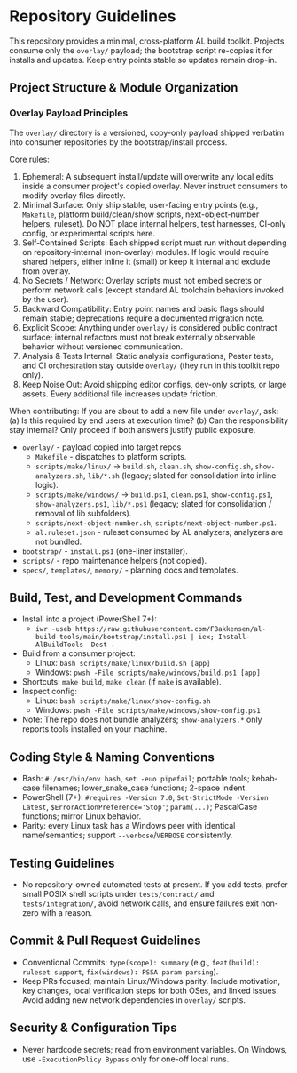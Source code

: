 # Repository Guidelines

This repository provides a minimal, cross-platform AL build toolkit. Projects consume only the `overlay/` payload; the bootstrap script re-copies it for installs and updates. Keep entry points stable so updates remain drop-in.

## Project Structure & Module Organization
### Overlay Payload Principles
The `overlay/` directory is a versioned, copy-only payload shipped verbatim into consumer repositories by the bootstrap/install process.

Core rules:
1. Ephemeral: A subsequent install/update will overwrite any local edits inside a consumer project's copied overlay. Never instruct consumers to modify overlay files directly.
2. Minimal Surface: Only ship stable, user-facing entry points (e.g., `Makefile`, platform build/clean/show scripts, next-object-number helpers, ruleset). Do NOT place internal helpers, test harnesses, CI-only config, or experimental scripts here.
3. Self‑Contained Scripts: Each shipped script must run without depending on repository-internal (non-overlay) modules. If logic would require shared helpers, either inline it (small) or keep it internal and exclude from overlay.
4. No Secrets / Network: Overlay scripts must not embed secrets or perform network calls (except standard AL toolchain behaviors invoked by the user).
5. Backward Compatibility: Entry point names and basic flags should remain stable; deprecations require a documented migration note.
6. Explicit Scope: Anything under `overlay/` is considered public contract surface; internal refactors must not break externally observable behavior without versioned communication.
7. Analysis & Tests Internal: Static analysis configurations, Pester tests, and CI orchestration stay outside `overlay/` (they run in this toolkit repo only).
8. Keep Noise Out: Avoid shipping editor configs, dev-only scripts, or large assets. Every additional file increases update friction.

When contributing: If you are about to add a new file under `overlay/`, ask: (a) Is this required by end users at execution time? (b) Can the responsibility stay internal? Only proceed if both answers justify public exposure.

- `overlay/` - payload copied into target repos
  - `Makefile` - dispatches to platform scripts.
  - `scripts/make/linux/` -> `build.sh`, `clean.sh`, `show-config.sh`, `show-analyzers.sh`, `lib/*.sh` (legacy; slated for consolidation into inline logic).
  - `scripts/make/windows/` -> `build.ps1`, `clean.ps1`, `show-config.ps1`, `show-analyzers.ps1`, `lib/*.ps1` (legacy; slated for consolidation / removal of lib subfolders).
  - `scripts/next-object-number.sh`, `scripts/next-object-number.ps1`.
  - `al.ruleset.json` - ruleset consumed by AL analyzers; analyzers are not bundled.
- `bootstrap/` - `install.ps1` (one-liner installer).
- `scripts/` - repo maintenance helpers (not copied).
- `specs/`, `templates/`, `memory/` - planning docs and templates.

## Build, Test, and Development Commands
- Install into a project (PowerShell 7+):
  - `iwr -useb https://raw.githubusercontent.com/FBakkensen/al-build-tools/main/bootstrap/install.ps1 | iex; Install-AlBuildTools -Dest .`
- Build from a consumer project:
  - Linux: `bash scripts/make/linux/build.sh [app]`
  - Windows: `pwsh -File scripts/make/windows/build.ps1 [app]`
- Shortcuts: `make build`, `make clean` (if `make` is available).
- Inspect config:
  - Linux: `bash scripts/make/linux/show-config.sh`
  - Windows: `pwsh -File scripts/make/windows/show-config.ps1`
- Note: The repo does not bundle analyzers; `show-analyzers.*` only reports tools installed on your machine.

## Coding Style & Naming Conventions
- Bash: `#!/usr/bin/env bash`, `set -euo pipefail`; portable tools; kebab-case filenames; lower_snake_case functions; 2-space indent.
- PowerShell (7+): `#requires -Version 7.0`, `Set-StrictMode -Version Latest`, `$ErrorActionPreference='Stop'`; `param(...)`; PascalCase functions; mirror Linux behavior.
- Parity: every Linux task has a Windows peer with identical name/semantics; support `--verbose`/`VERBOSE` consistently.

## Testing Guidelines
- No repository-owned automated tests at present. If you add tests, prefer small POSIX shell scripts under `tests/contract/` and `tests/integration/`, avoid network calls, and ensure failures exit non-zero with a reason.

## Commit & Pull Request Guidelines
- Conventional Commits: `type(scope): summary` (e.g., `feat(build): ruleset support`, `fix(windows): PSSA param parsing`).
- Keep PRs focused; maintain Linux/Windows parity. Include motivation, key changes, local verification steps for both OSes, and linked issues. Avoid adding new network dependencies in `overlay/` scripts.

## Security & Configuration Tips
- Never hardcode secrets; read from environment variables. On Windows, use `-ExecutionPolicy Bypass` only for one-off local runs.

